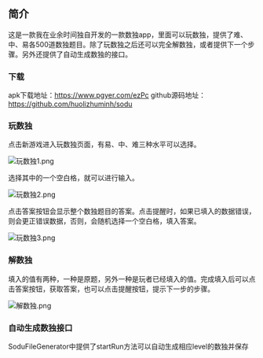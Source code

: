 ## 简介
这是一款我在业余时间独自开发的一款数独app，里面可以玩数独，提供了难、中、易各500道数独题目。除了玩数独之后还可以完全解数独，或者提供下一个步骤。另外还提供了自动生成数独的接口。
### 下载
apk下载地址：https://www.pgyer.com/ezPc
github源码地址：https://github.com/huolizhuminh/sodu
### 玩数独

点击新游戏进入玩数独页面，有易、中、难三种水平可以选择。

![玩数独1.png](https://github.com/huolizhuminh/MyImages/blob/master/sodu/玩数独1.png?raw=true)

选择其中的一个空白格，就可以进行输入。

![玩数独2.png](https://github.com/huolizhuminh/MyImages/blob/master/sodu/玩数独2.png?raw=true)

点击答案按钮会显示整个数独题目的答案。点击提醒时，如果已填入的数据错误，则会更正错误数据，否则，会随机选择一个空白格，填入答案。

![玩数独3.png](https://github.com/huolizhuminh/MyImages/blob/master/sodu/玩数独3.png?raw=true)

### 解数独
填入的值有两种，一种是原题，另外一种是玩者已经填入的值。完成填入后可以点击答案按钮，获取答案，也可以点击提醒按钮，提示下一步的步骤。

![解数独.png](https://github.com/huolizhuminh/MyImages/blob/master/sodu/解数独.png?raw=true)

### 自动生成数独接口
SoduFileGenerator中提供了startRun方法可以自动生成相应level的数独并保存


